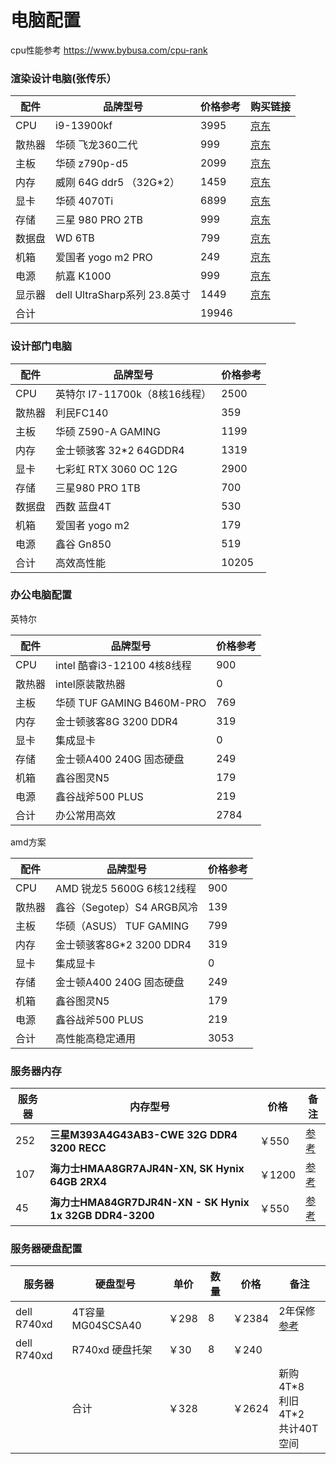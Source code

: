 # 电脑配置

 cpu性能参考 https://www.bybusa.com/cpu-rank


### 渲染设计电脑(张传乐）

| 配件   | 品牌型号                     | 价格参考 | 购买链接                                                   |
| ------ | ---------------------------- | -------- | ---------------------------------------------------------- |
| CPU    | i9-13900kf                   | 3995     | [京东](https://item.jd.com/10069005756146.html)            |
| 散热器 | 华硕 飞龙360二代             | 999      | [京东](https://item.jd.com/100021394438.html)              |
| 主板   | 华硕  z790p-d5               | 2099     | [京东](https://item.jd.com/10063789128512.html#crumb-wrap) |
| 内存   | 威刚 64G ddr5   （32G*2）    | 1459     | [京东](https://item.jd.com/10075031100228.html)            |
| 显卡   | 华硕 4070Ti                  | 6899     | [京东](https://item.jd.com/10041460974505.html)            |
| 存储   | 三星 980 PRO 2TB             | 999      | [京东](https://item.jd.com/10026545591804.html)            |
| 数据盘 | WD 6TB                       | 799      | [京东](https://item.jd.com/100058697691.html)              |
| 机箱   | 爱国者 yogo m2 PRO           | 249      | [京东](https://item.jd.com/100008004503.html)              |
| 电源   | 航嘉 K1000                   | 999      | [京东](https://item.jd.com/100003618801.html)              |
| 显示器 | dell UltraSharp系列 23.8英寸 | 1449     | [京东](https://item.jd.com/10030667612120.html)            |
| 合计   |                              | 19946    |                                                            |



### 设计部门电脑

| 配件   | 品牌型号                       | 价格参考 |
| ------ | ------------------------------ | -------- |
| CPU    | 英特尔  I7-11700k（8核16线程） | 2500     |
| 散热器 | 利民FC140                      | 359      |
| 主板   | 华硕  Z590-A GAMING            | 1199     |
| 内存   | 金士顿骇客 32*2  64GDDR4       | 1319     |
| 显卡   | 七彩虹  RTX 3060  OC 12G       | 2900     |
| 存储   | 三星980 PRO 1TB                | 700      |
| 数据盘 | 西数 蓝盘4T                    | 530      |
| 机箱   | 爱国者 yogo m2                 | 179      |
| 电源   | 鑫谷 Gn850                     | 519      |
| 合计   | 高效高性能                     | 10205    |





### 办公电脑配置



英特尔

| 配件   | 品牌型号                    | 价格参考 |
| ------ | --------------------------- | -------- |
| CPU    | intel 酷睿i3-12100 4核8线程 | 900      |
| 散热器 | intel原装散热器             | 0        |
| 主板   | 华硕  TUF GAMING B460M-PRO  | 769      |
| 内存   | 金士顿骇客8G 3200 DDR4      | 319      |
| 显卡   | 集成显卡                    | 0        |
| 存储   | 金士顿A400 240G 固态硬盘    | 249      |
| 机箱   | 鑫谷图灵N5                  | 179      |
| 电源   | 鑫谷战斧500 PLUS            | 219      |
| 合计   | 办公常用高效                | 2784     |

amd方案

| 配件   | 品牌型号                   | 价格参考 |
| ------ | -------------------------- | -------- |
| CPU    | AMD 锐龙5 5600G 6核12线程  | 900      |
| 散热器 | 鑫谷（Segotep）S4 ARGB风冷 | 139      |
| 主板   | 华硕（ASUS） TUF GAMING    | 799      |
| 内存   | 金士顿骇客8G*2 3200 DDR4   | 319      |
| 显卡   | 集成显卡                   | 0        |
| 存储   | 金士顿A400 240G 固态硬盘   | 249      |
| 机箱   | 鑫谷图灵N5                 | 179      |
| 电源   | 鑫谷战斧500 PLUS           | 219      |
| 合计   | 高性能高稳定通用           | 3053     |

 

### 服务器内存

| 服务器 | 内存型号                                                | 价格   | 备注                                                         |
| ------ | ------------------------------------------------------- | ------ | ------------------------------------------------------------ |
| 252    | **三星M393A4G43AB3-CWE 32G DDR4 3200 RECC**             | ￥550  | [参考](https://memory.net/product/m393a4g43ab3-cwe-samsung-1x-32gb-ddr4-3200-rdimm-pc4-25600r-dual-rank-x8-module/) |
| 107    | **海力士HMAA8GR7AJR4N-XN, SK Hynix 64GB 2RX4**          | ￥1200 | [参考](https://memory.net/product/hmaa8gr7ajr4n-xn-sk-hynix-1x-64gb-ddr4-3200-rdimm-pc4-25600r-dual-rank-x4-module/) |
| 45     | **海力士HMA84GR7DJR4N-XN - SK Hynix 1x 32GB DDR4-3200** | ￥550  | [参考](https://memory.net/product/hma84gr7djr4n-xn-sk-hynix-1x-32gb-ddr4-3200-rdimm-pc4-25600r-dual-rank-x4-module/) |

 

### 服务器硬盘配置

| 服务器      | 硬盘型号          | 单价  | 数量 | 价格   | 备注                                                         |
| ----------- | ----------------- | ----- | ---- | ------ | ------------------------------------------------------------ |
| dell R740xd | 4T容量 MG04SCSA40 | ￥298 | 8    | ￥2384 | 2年保修 <br />[参考](https://m.tb.cn/h.UFvhduK?tk=Jr7ldNbpiai) |
| dell R740xd | R740xd 硬盘托架   | ￥30  | 8    | ￥240  |                                                              |
|             | 合计              | ￥328 |      | ￥2624 | 新购4T\*8<br />利旧4T\*2 <br />共计40T空间                   |